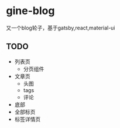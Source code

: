 # gine-blog

又一个blog轮子，基于gatsby,react,material-ui

## TODO

+ 列表页
    + 分页组件
+ 文章页
    + 头图
    + tags
    + 评论
+ 底部
+ 全部标页
+ 标签详情页
